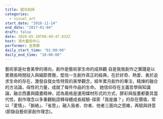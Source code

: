 ```yaml
---
title: 韶光如詩
categories:
  - visual_art
start_date: "2016-11-14"
end_date: "2017-01-04"
draft: false
date: 2020-05-20T08:49:47.832Z
host: 清大藝術中心
performer: 呂燕卿 
daily_start_time: "01:00:00"
daily_end_time: "10:00:00"
---
```


藝術家是社會美學的導向，創作是藝術家生命的成熟觀 自是我我創作之實踐是以累積長時間投入與細節貫徹，堅信一生創作真正的經典，在於好奇、熱愛、勇於追求生命的存在，激發自我女性特質的美學觀念，經年累月創作的專注，精煉的融合的方法論，母性的力量，成就了每件作品的生命。 她信仰存在主義哲學與知識論，融合西畫與國畫精神，認為風格是運用媒材形式的方式，膠彩與版畫都要具當代性，創作理念以多重觀點詮釋母體成長經驗-探索「我是誰？」的存在價值，常以「愛情」、「脈絡」、「省思」，融入我者、你者、他者三面向之思維，再賦與詩意(節錄自藝術家創作理念)。